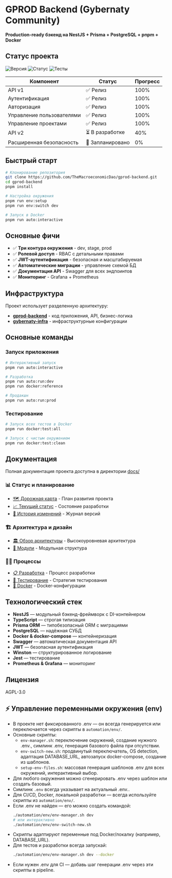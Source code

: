 # GPROD Backend (Gybernaty Community)

**Production-ready бэкенд на NestJS + Prisma + PostgreSQL + pnpm + Docker**

## Статус проекта

![Версия](https://img.shields.io/badge/версия-1.0.0-blue)
![Статус](https://img.shields.io/badge/статус-активная_разработка-green)
![Тесты](https://img.shields.io/badge/тесты-проходят-success)

| Компонент | Статус | Прогресс |
|-----------|--------|----------|
| API v1 | ✅ Релиз | 100% |
| Аутентификация | ✅ Релиз | 100% |
| Авторизация | ✅ Релиз | 100% |
| Управление пользователями | ✅ Релиз | 100% |
| Управление проектами | ✅ Релиз | 100% |
| API v2 | ⏳ В разработке | 40% |
| Расширенная безопасность | 📅 Запланировано | 0% |

## Быстрый старт

```bash
# Клонирование репозитория
git clone https://github.com/TheMacroeconomicDao/gprod-backend.git
cd gprod-backend
pnpm install

# Настройка окружения
pnpm run env:setup
pnpm run env:switch dev

# Запуск в Docker
pnpm run auto:interactive
```

## Основные фичи

- ✅ **Три контура окружения** - dev, stage, prod
- ✅ **Ролевой доступ** - RBAC с детальными правами
- ✅ **JWT-аутентификация** - безопасная и масштабируемая
- ✅ **Автоматические миграции** - управление схемой БД
- ✅ **Документация API** - Swagger для всех эндпоинтов
- ✅ **Мониторинг** - Grafana + Prometheus

## Инфраструктура

Проект использует разделенную архитектуру:

- **[gprod-backend](https://github.com/TheMacroeconomicDao/gprod-backend)** - код приложения, API, бизнес-логика
- **[gybernaty-infra](https://github.com/TheMacroeconomicDao/gybernaty-infra)** - инфраструктурные конфигурации

## Основные команды

### Запуск приложения
```bash
# Интерактивный запуск
pnpm run auto:interactive

# Разработка
pnpm run auto:run:dev
pnpm run docker:reference

# Продакшн
pnpm run auto:run:prod
```

### Тестирование
```bash
# Запуск всех тестов в Docker
pnpm run docker:test:all

# Запуск с чистым окружением
pnpm run docker:test:clean
```

## Документация

Полная документация проекта доступна в директории [docs/](docs/README.md)

### 📊 Статус и планирование
- [🗺️ Дорожная карта](docs/ROADMAP.md) - План развития проекта
- [📈 Текущий статус](docs/STATUS.md) - Состояние разработки 
- [📝 История изменений](docs/CHANGELOG.md) - Журнал версий

### 🏗️ Архитектура и дизайн
- [🏛️ Обзор архитектуры](docs/architecture/README.md) - Высокоуровневая архитектура
- [🧩 Модули](docs/architecture/modules.md) - Модульная структура

### 👨‍💻 Процессы
- [📋 Разработка](docs/development/README.md) - Процесс разработки
- [🧪 Тестирование](docs/testing/README.md) - Стратегия тестирования
- [🐳 Docker](docs/docker/README.md) - Docker-конфигурации

## Технологический стек

- **NestJS** — модульный бэкенд-фреймворк с DI-контейнером
- **TypeScript** — строгая типизация
- **Prisma ORM** — типобезопасный ORM с миграциями
- **PostgreSQL** — надёжная СУБД
- **Docker & docker-compose** — контейнеризация
- **Swagger** — автоматическая документация API
- **JWT** — безопасная аутентификация
- **Winston** — структурированное логирование
- **Jest** — тестирование
- **Prometheus & Grafana** — мониторинг

## Лицензия

AGPL-3.0

## ⚡️ Управление переменными окружения (env)

- В проекте нет фиксированного .env — он всегда генерируется или переключается через скрипты в `automation/env/`.
- Основные скрипты:
  - `env-manager.sh`: переключение окружений, создание нужного .env.<env>, симлинк .env, генерация базового файла при отсутствии.
  - `env-switch-new.sh`: продвинутый переключатель, OS detection, адаптация DATABASE_URL, автозапуск docker-compose, создание из шаблонов.
  - `setup-env-files.sh`: массовая генерация шаблонов .env для всех окружений, интерактивный выбор.
- Для любого окружения можно сгенерировать .env через шаблон или создать базовый.
- Симлинк `.env` всегда указывает на актуальный .env.<env>.
- Для CI/CD, Docker, локальной разработки — всегда используйте скрипты из `automation/env/`.
- Если .env не найден — его можно создать командой:
  ```sh
  ./automation/env/env-manager.sh dev
  # или интерактивно
  ./automation/env/env-switch-new.sh
  ```
- Скрипты адаптируют переменные под Docker/локалку (например, DATABASE_URL).
- Для тестов и разработки всегда запускай:
  ```sh
  ./automation/env/env-manager.sh dev --docker
  ```
- Если нужен .env для CI — добавь шаг генерации .env через эти скрипты в pipeline.